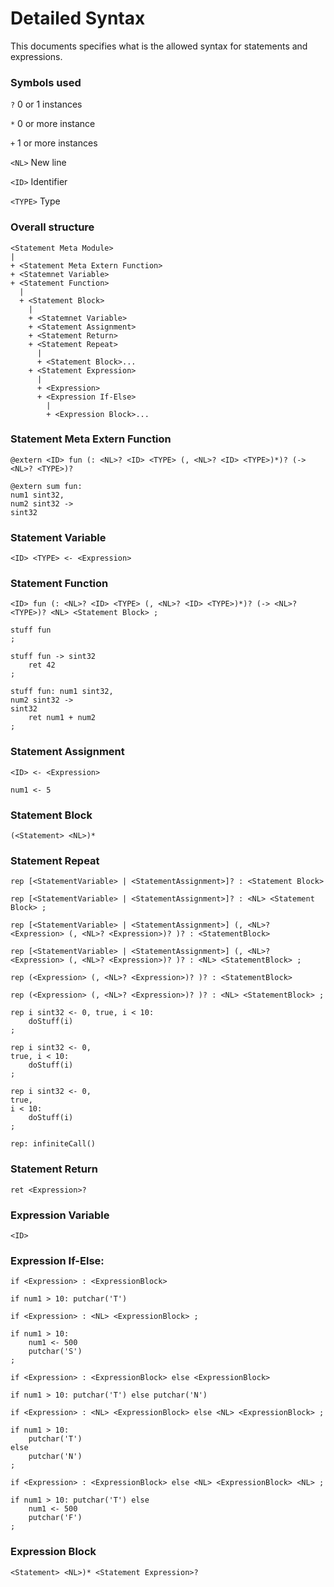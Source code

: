 # Detailed Syntax

This documents specifies what is the allowed syntax for statements and expressions.

### Symbols used
`?` 0 or 1 instances

`*` 0 or more instance

`+` 1 or more instances

`<NL>` New line

`<ID>` Identifier

`<TYPE>` Type

### Overall structure
```
<Statement Meta Module>
|
+ <Statement Meta Extern Function>
+ <Statemnet Variable>
+ <Statement Function>
  |
  + <Statement Block>
    |
    + <Statemnet Variable>
    + <Statement Assignment>
    + <Statement Return>
    + <Statement Repeat>
      |
      + <Statement Block>...
    + <Statement Expression>
      |
      + <Expression>
      + <Expression If-Else>
        |
        + <Expression Block>...
```

### Statement Meta Extern Function
`@extern <ID> fun (: <NL>? <ID> <TYPE> (, <NL>? <ID> <TYPE>)*)? (-> <NL>? <TYPE>)?`
```
@extern sum fun:
num1 sint32,
num2 sint32 ->
sint32
```

### Statement Variable
`<ID> <TYPE> <- <Expression>`

### Statement Function
`<ID> fun (: <NL>? <ID> <TYPE> (, <NL>? <ID> <TYPE>)*)? (-> <NL>? <TYPE>)? <NL> <Statement Block> ;`
```
stuff fun
;

stuff fun -> sint32
    ret 42
;

stuff fun: num1 sint32,
num2 sint32 ->
sint32
    ret num1 + num2
;
```

### Statement Assignment
`<ID> <- <Expression>`
```
num1 <- 5
```

### Statement Block
`(<Statement> <NL>)*`

### Statement Repeat
`rep [<StatementVariable> | <StatementAssignment>]? : <Statement Block>`

`rep [<StatementVariable> | <StatementAssignment>]? : <NL> <Statement Block> ;`

`rep [<StatementVariable> | <StatementAssignment>] (, <NL>? <Expression> (, <NL>? <Expression>)? )? : <StatementBlock>`

`rep [<StatementVariable> | <StatementAssignment>] (, <NL>? <Expression> (, <NL>? <Expression>)? )? : <NL> <StatementBlock> ;`

`rep (<Expression> (, <NL>? <Expression>)? )? : <StatementBlock>`

`rep (<Expression> (, <NL>? <Expression>)? )? : <NL> <StatementBlock> ;`
```
rep i sint32 <- 0, true, i < 10:
    doStuff(i)
;

rep i sint32 <- 0,
true, i < 10:
    doStuff(i)
;

rep i sint32 <- 0,
true,
i < 10:
    doStuff(i)
;

rep: infiniteCall()
```

### Statement Return
`ret <Expression>?`

### Expression Variable
`<ID>`

### Expression If-Else:
`if <Expression> : <ExpressionBlock>`
```
if num1 > 10: putchar('T')

```

`if <Expression> : <NL> <ExpressionBlock> ;`
```
if num1 > 10:
    num1 <- 500
    putchar('S')
;
```

`if <Expression> : <ExpressionBlock> else <ExpressionBlock>`
```
if num1 > 10: putchar('T') else putchar('N')

```

`if <Expression> : <NL> <ExpressionBlock> else <NL> <ExpressionBlock> ;`
```
if num1 > 10:
    putchar('T')
else
    putchar('N')
;

```

`if <Expression> : <ExpressionBlock> else <NL> <ExpressionBlock> <NL> ;`
```
if num1 > 10: putchar('T') else
    num1 <- 500
    putchar('F')
;

```

### Expression Block
`<Statement> <NL>)* <Statement Expression>?`